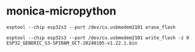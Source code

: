 # monica-micropython

```
esptool --chip esp32s3 --port /dev/cu.usbmodem2101 erase_flash
```

```
esptool --chip esp32s3 --port /dev/cu.usbmodem2101 write_flash -z 0 ESP32_GENERIC_S3-SPIRAM_OCT-20240105-v1.22.1.bin
```